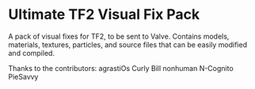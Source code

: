 # Ultimate TF2 Visual Fix Pack

A pack of visual fixes for TF2, to be sent to Valve.
Contains models, materials, textures, particles, and source files that can be easily modified and compiled.

Thanks to the contributors:
agrastiOs
Curly Bill
nonhuman
N-Cognito
PieSavvy

